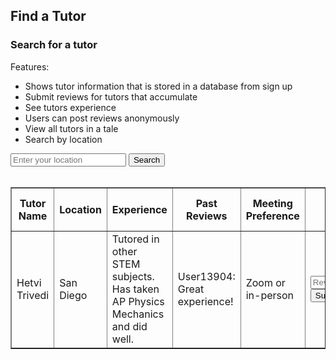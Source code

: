 <head>
	<script src="https://ajax.googleapis.com/ajax/libs/jquery/3.6.1/jquery.min.js"></script>
</head>

## Find a Tutor

<h3> Search for a tutor</h3>

Features:
- Shows tutor information that is stored in a database from sign up
- Submit reviews for tutors that accumulate
- See tutors experience
- Users can post reviews anonymously
- View all tutors in a tale
- Search by location

<!-- Create inputs for search and question -->

<input id="Location for Tutor" placeholder="Enter your location">
<button onclick="search()">Search</button>
<br>
<br>


<!-- Create table to display question posts -->

<table id="equationsTable" border="1" style="border-collapse: collapse;">
		<tr>
				<th>Tutor Name</th>
				<th>Location</th>
				<th>Experience</th>
                <th>Past Reviews</th>
                <th>Meeting Preference</th>
                <th> Submit a Review</th>
                <th> Request this Tutor </th>
		</tr>
		<tr>
				<td>Hetvi Trivedi</td>
				<td>San Diego</td>
                <td>Tutored in other STEM subjects. Has taken AP Physics Mechanics and did well. </td>
                <td> User13904: Great experience! </td>
                <td> Zoom or in-person </td>
				<td>
                <input id="review" placeholder="Review">
                <button onclick="reply()">Submit</button>
                </td>
                <td>
                <button onclick="request()">Request</button>
                </td>
		</tr>
</table>